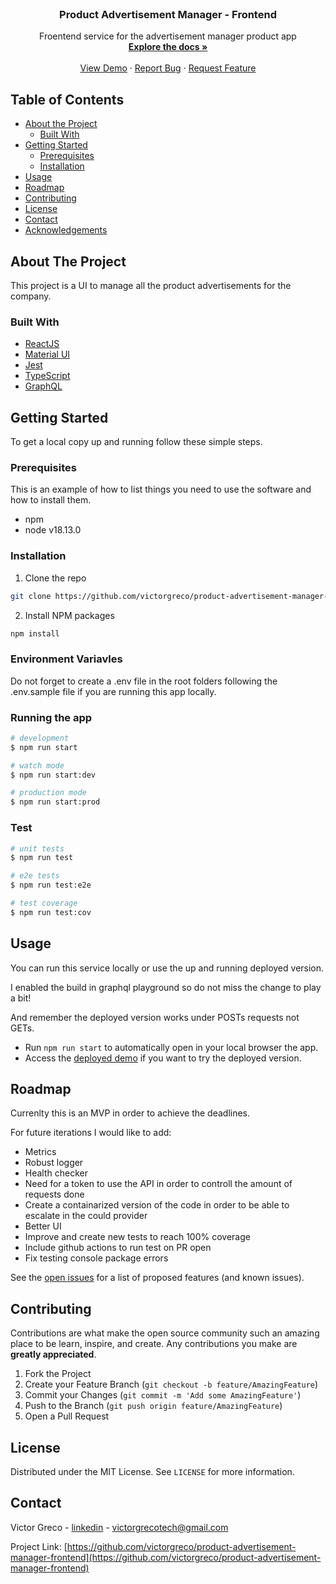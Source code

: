 <br />
<p align="center">

  <h3 align="center">Product Advertisement Manager - Frontend</h3>

  <p align="center">
    Froentend service for the advertisement manager product app
    <br />
    <a href="https://github.com/victorgreco/product-advertisement-manager-frontend"><strong>Explore the docs »</strong></a>
    <br />
    <br />
    <a href="https://product-advertisement-manager.herokuapp.com/graphql">View Demo</a>
    ·
    <a href="https://github.com/victorgreco/product-advertisement-manager-frontend/issues">Report Bug</a>
    ·
    <a href="https://github.com/victorgreco/product-advertisement-manager-frontend/issues">Request Feature</a>
  </p>
</p>



<!-- TABLE OF CONTENTS -->
## Table of Contents

* [About the Project](#about-the-project)
  * [Built With](#built-with)
* [Getting Started](#getting-started)
  * [Prerequisites](#prerequisites)
  * [Installation](#installation)
* [Usage](#usage)
* [Roadmap](#roadmap)
* [Contributing](#contributing)
* [License](#license)
* [Contact](#contact)
* [Acknowledgements](#acknowledgements)



<!-- ABOUT THE PROJECT -->
## About The Project

This project is a UI to manage all the product advertisements for the company.


### Built With

* [ReactJS]()
* [Material UI]()
* [Jest](https://jestjs.io/docs/getting-started)
* [TypeScript](https://www.typescriptlang.org/docs/)
* [GraphQL](https://graphql.org/learn/)



<!-- GETTING STARTED -->
## Getting Started

To get a local copy up and running follow these simple steps.

### Prerequisites

This is an example of how to list things you need to use the software and how to install them.
* npm
* node v18.13.0

### Installation

1. Clone the repo
```sh
git clone https://github.com/victorgreco/product-advertisement-manager-frontend.git
```
2. Install NPM packages
```sh
npm install
```

### Environment Variavles
Do not forget to create a .env file in the root folders following the .env.sample file if you are running this app locally.

### Running the app

```bash
# development
$ npm run start

# watch mode
$ npm run start:dev

# production mode
$ npm run start:prod
```

### Test

```bash
# unit tests
$ npm run test

# e2e tests
$ npm run test:e2e

# test coverage
$ npm run test:cov
```

<!-- USAGE EXAMPLES -->
## Usage

You can run this service locally or use the up and running deployed version.

I enabled the build in graphql playground so do not miss the change to play a bit!

And remember the deployed version works under POSTs requests not GETs.

- Run `npm run start` to automatically open in your local browser the app.
- Access the [deployed demo](https://fantastic-quokka-3581e4.netlify.app/) if you want to try the deployed version.

<!-- ROADMAP -->
## Roadmap

Currenlty this is an MVP in order to achieve the deadlines.

For future iterations I would like to add:
- Metrics
- Robust logger
- Health checker
- Need for a token to use the API in order to controll the amount of requests done
- Create a containarized version of the code in order to be able to escalate in the could provider
- Better UI
- Improve and create new tests to reach 100% coverage
- Include github actions to run test on PR open
- Fix testing console package errors

See the [open issues](https://github.com/victorgreco/product-advertisement-manager-frontend/issues) for a list of proposed features (and known issues).



<!-- CONTRIBUTING -->
## Contributing

Contributions are what make the open source community such an amazing place to be learn, inspire, and create. Any contributions you make are **greatly appreciated**.

1. Fork the Project
2. Create your Feature Branch (`git checkout -b feature/AmazingFeature`)
3. Commit your Changes (`git commit -m 'Add some AmazingFeature'`)
4. Push to the Branch (`git push origin feature/AmazingFeature`)
5. Open a Pull Request



<!-- LICENSE -->
## License

Distributed under the MIT License. See `LICENSE` for more information.



<!-- CONTACT -->
## Contact

Victor Greco - [linkedin](https://www.linkedin.com/in/victor-greco/) - victorgrecotech@gmail.com

Project Link: [https://github.com/victorgreco/product-advertisement-manager-frontend](https://github.com/victorgreco/product-advertisement-manager-frontend)